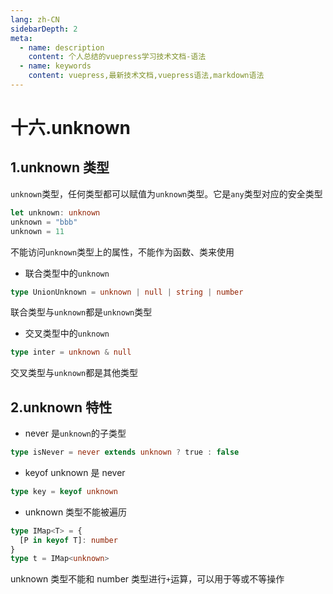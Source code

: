 ```yaml
---
lang: zh-CN
sidebarDepth: 2
meta:
  - name: description
    content: 个人总结的vuepress学习技术文档-语法
  - name: keywords
    content: vuepress,最新技术文档,vuepress语法,markdown语法
---
```


# 十六.unknown

## 1.unknown 类型

`unknown`类型，任何类型都可以赋值为`unknown`类型。它是`any`类型对应的安全类型

```ts
let unknown: unknown
unknown = "bbb"
unknown = 11
```

不能访问`unknown`类型上的属性，不能作为函数、类来使用

- 联合类型中的`unknown`

```ts
type UnionUnknown = unknown | null | string | number
```

联合类型与`unknown`都是`unknown`类型

- 交叉类型中的`unknown`

```ts
type inter = unknown & null
```

交叉类型与`unknown`都是其他类型

## 2.unknown 特性

- never 是`unknown`的子类型

```ts
type isNever = never extends unknown ? true : false
```

- keyof unknown 是 never

```ts
type key = keyof unknown
```

- unknown 类型不能被遍历

```ts
type IMap<T> = {
  [P in keyof T]: number
}
type t = IMap<unknown>
```

unknown 类型不能和 number 类型进行`+`运算，可以用于等或不等操作
